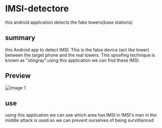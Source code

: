 # IMSI-detectore
this android application detects the fake towers(base stations)

## summary
this  Android app to detect IMSI. This is the false device (act like tower) between the target phone and the real towers. This spoofing technique is known as "stingray".using this application we can find these IMSI.

## Preview


![image 1](https://user-images.githubusercontent.com/28813274/31228243-6cf85ee0-a9fa-11e7-9f2d-eb35ae9fb857.jpg)

## use

using this application we can see which area has IMSI in IMSI's man in the middle attack is used.so we can prevent ourselves of being survillianced
